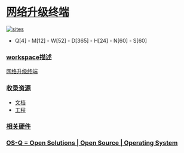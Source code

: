 ﻿# [网络升级终端](https://github.com/OS-Q/W28)

[![sites](http://182.61.61.133/link/resources/OSQ.png)](http://www.OS-Q.com)

* Q[4] - M[12] - W[52] - D[365] - H[24] - N[60] - S[60]

### [workspace描述](https://github.com/OS-Q/W28/wiki)

[网络升级终端](https://github.com/OS-Q/W28)

### [收录资源](https://github.com/OS-Q/)

* [文档](docs/)
* [工程](src/)

### [相关硬件](https://github.com/SoCXin)



### [OS-Q = Open Solutions | Open Source | Operating System ](http://www.OS-Q.com/W28)
